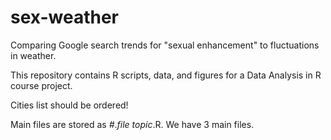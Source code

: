 # sex-weather
Comparing Google search trends for "sexual enhancement" to fluctuations in weather.

This repository contains R scripts, data, and figures for a Data Analysis in R course project.

Cities list should be ordered!

Main files are stored as *#*.*file topic*.R. We have 3 main files.
